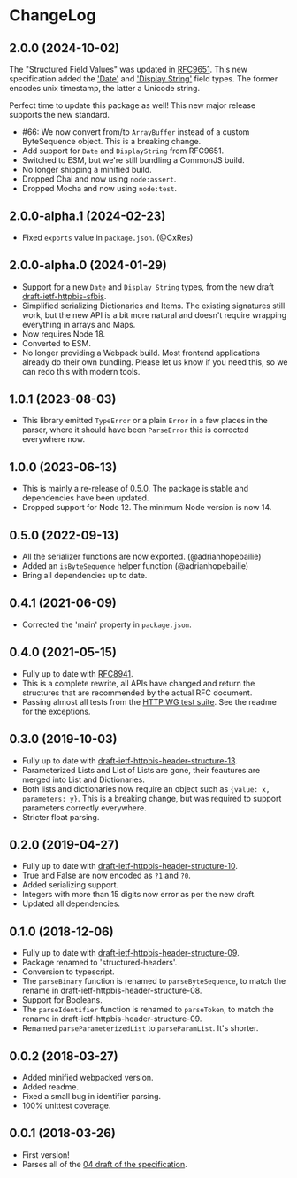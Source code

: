 ChangeLog
=========

2.0.0 (2024-10-02)
------------------

The "Structured Field Values" was updated in [RFC9651][rfc9651]. This new
specification added the ['Date'][9] and ['Display String'][10] field types.
The former encodes unix timestamp, the latter a Unicode string.

Perfect time to update this package as well! This new major release supports
the new standard.

* #66: We now convert from/to `ArrayBuffer` instead of a custom ByteSequence
  object. This is a breaking change.
* Add support for `Date` and `DisplayString` from RFC9651.
* Switched to ESM, but we're still bundling a CommonJS build.
* No longer shipping a minified build.
* Dropped Chai and now using `node:assert`.
* Dropped Mocha and now using `node:test`.


2.0.0-alpha.1 (2024-02-23)
--------------------------

* Fixed `exports` value in `package.json`. (@CxRes)


2.0.0-alpha.0 (2024-01-29)
--------------------------

* Support for a new `Date` and `Display String` types, from the new draft
  [draft-ietf-httpbis-sfbis][7].
* Simplified serializing Dictionaries and Items. The existing signatures still
  work, but the new API is a bit more natural and doesn't require wrapping
  everything in arrays and Maps.
* Now requires Node 18.
* Converted to ESM.
* No longer providing a Webpack build. Most frontend applications already do
  their own bundling. Please let us know if you need this, so we can redo this
  with modern tools.


1.0.1 (2023-08-03)
------------------

* This library emitted `TypeError` or a plain `Error` in a few places in the
  parser, where it should have been `ParseError` this is corrected everywhere
  now.


1.0.0 (2023-06-13)
------------------

* This is mainly a re-release of 0.5.0. The package is stable and dependencies
  have been updated.
* Dropped support for Node 12. The minimum Node version is now 14.


0.5.0 (2022-09-13)
------------------

* All the serializer functions are now exported. (@adrianhopebailie)
* Added an `isByteSequence` helper function (@adrianhopebailie)
* Bring all dependencies up to date.


0.4.1 (2021-06-09)
------------------

* Corrected the 'main' property in `package.json`.


0.4.0 (2021-05-15)
------------------

* Fully up to date with [RFC8941][rfc8941].
* This is a complete rewrite, all APIs have changed and return the structures
  that are recommended by the actual RFC document.
* Passing almost all tests from the [HTTP WG test suite][6]. See the readme for
  the exceptions.


0.3.0 (2019-10-03)
------------------

* Fully up to date with [draft-ietf-httpbis-header-structure-13][4].
* Parameterized Lists and List of Lists are gone, their feautures are merged
  into List and Dictionaries.
* Both lists and dictionaries now require an object such as `{value: x,
  parameters: y}`. This is a breaking change, but was required to support
  parameters correctly everywhere.
* Stricter float parsing.


0.2.0 (2019-04-27)
------------------

* Fully up to date with [draft-ietf-httpbis-header-structure-10][3].
* True and False are now encoded as `?1` and `?0`.
* Added serializing support.
* Integers with more than 15 digits now error as per the new draft.
* Updated all dependencies.


0.1.0 (2018-12-06)
------------------

* Fully up to date with [draft-ietf-httpbis-header-structure-09][2].
* Package renamed to 'structured-headers'.
* Conversion to typescript.
* The `parseBinary` function is renamed to `parseByteSequence`, to match the
  rename in draft-ietf-httpbis-header-structure-08.
* Support for Booleans.
* The `parseIdentifier` function is renamed to `parseToken`, to match the
  rename in draft-ietf-httpbis-header-structure-09.
* Renamed `parseParameterizedList` to `parseParamList`. It's shorter.


0.0.2 (2018-03-27)
------------------

* Added minified webpacked version.
* Added readme.
* Fixed a small bug in identifier parsing.
* 100% unittest coverage.


0.0.1 (2018-03-26)
------------------

* First version!
* Parses all of the [04 draft of the specification][1].

[1]: https://tools.ietf.org/html/draft-ietf-httpbis-header-structure-04
[2]: https://tools.ietf.org/html/draft-ietf-httpbis-header-structure-09
[3]: https://tools.ietf.org/html/draft-ietf-httpbis-header-structure-10
[4]: https://tools.ietf.org/html/draft-ietf-httpbis-header-structure-13
[6]: https://github.com/httpwg/structured-field-tests
[7]: https://www.ietf.org/archive/id/draft-ietf-httpbis-sfbis-05.html
[9]: https://www.rfc-editor.org/rfc/rfc9651.html#name-dates
[10]: https://www.rfc-editor.org/rfc/rfc9651.html#name-display-strings
[rfc8941]: https://datatracker.ietf.org/doc/html/rfc8941
[rfc9651]: https://datatracker.ietf.org/doc/html/rfc9651
